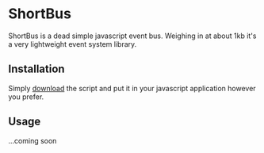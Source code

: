 ShortBus
========

ShortBus is a dead simple javascript event bus. Weighing in at about 1kb it's a very lightweight event system library.

Installation
------------
Simply [download](https://raw.github.com/daytonn/shortbus/master/lib/shortbus.js) the script and put it in your javascript application however you prefer.


Usage
-----
...coming soon


